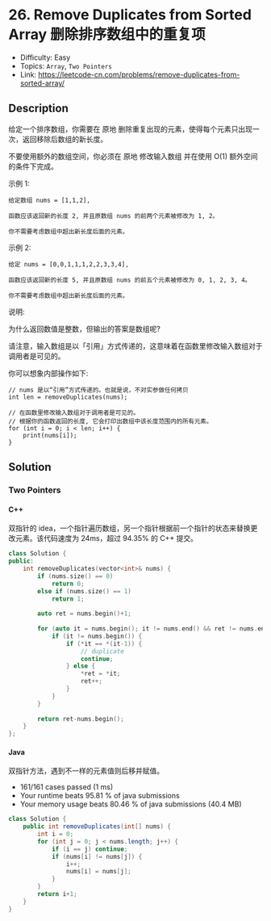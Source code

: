 # 26. Remove Duplicates from Sorted Array 删除排序数组中的重复项

- Difficulty: Easy
- Topics: `Array`, `Two Pointers`
- Link: https://leetcode-cn.com/problems/remove-duplicates-from-sorted-array/

## Description

给定一个排序数组，你需要在 原地 删除重复出现的元素，使得每个元素只出现一次，返回移除后数组的新长度。

不要使用额外的数组空间，你必须在 原地 修改输入数组 并在使用 O(1) 额外空间的条件下完成。


示例 1:
```
给定数组 nums = [1,1,2], 

函数应该返回新的长度 2, 并且原数组 nums 的前两个元素被修改为 1, 2。 

你不需要考虑数组中超出新长度后面的元素。
```

示例 2:
```
给定 nums = [0,0,1,1,1,2,2,3,3,4],

函数应该返回新的长度 5, 并且原数组 nums 的前五个元素被修改为 0, 1, 2, 3, 4。

你不需要考虑数组中超出新长度后面的元素。
```

说明:

为什么返回数值是整数，但输出的答案是数组呢?

请注意，输入数组是以「引用」方式传递的，这意味着在函数里修改输入数组对于调用者是可见的。

你可以想象内部操作如下:
```
// nums 是以“引用”方式传递的。也就是说，不对实参做任何拷贝
int len = removeDuplicates(nums);

// 在函数里修改输入数组对于调用者是可见的。
// 根据你的函数返回的长度, 它会打印出数组中该长度范围内的所有元素。
for (int i = 0; i < len; i++) {
    print(nums[i]);
}
```

## Solution

### Two Pointers

#### C++

双指针的 idea，一个指针遍历数组，另一个指针根据前一个指针的状态来替换更改元素。该代码速度为 24ms，超过 94.35% 的 C++ 提交。

```cpp
class Solution {
public:
    int removeDuplicates(vector<int>& nums) {
        if (nums.size() == 0)
            return 0;
        else if (nums.size() == 1)
            return 1;
        
        auto ret = nums.begin()+1;
        
        for (auto it = nums.begin(); it != nums.end() && ret != nums.end(); it++) {
            if (it != nums.begin()) {
                if (*it == *(it-1)) {
                    // duplicate
                    continue;
                } else {
                    *ret = *it;
                    ret++;
                }
            }
        }
        
        return ret-nums.begin();
    }
};
```

#### Java

双指针方法，遇到不一样的元素值则后移并赋值。

- 161/161 cases passed (1 ms)
- Your runtime beats 95.81 % of java submissions
- Your memory usage beats 80.46 % of java submissions (40.4 MB)

```java
class Solution {
    public int removeDuplicates(int[] nums) {
        int i = 0;
        for (int j = 0; j < nums.length; j++) {
            if (i == j) continue;
            if (nums[i] != nums[j]) {
                i++;
                nums[i] = nums[j];
            }
        }
        return i+1;
    }
}
```
